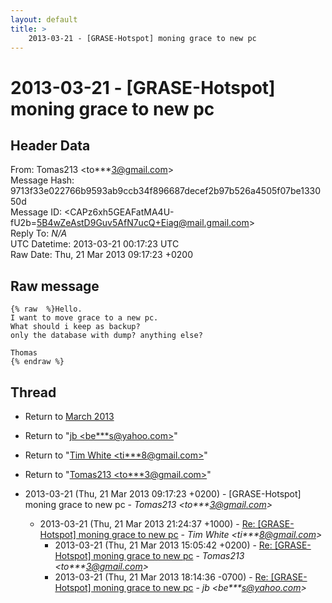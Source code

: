 ```yaml
---
layout: default
title: >
    2013-03-21 - [GRASE-Hotspot] moning grace to new pc
---
```


# 2013-03-21 - [GRASE-Hotspot] moning grace to new pc

## Header Data

From: Tomas213 \<to***3@gmail.com\><br>
Message Hash: 9713f33e022766b9593ab9ccb34f896687decef2b97b526a4505f07be133050d<br>
Message ID: \<CAPz6xh5GEAFatMA4U-fU2b=5B4wZeAstD9Guv5AfN7ucQ+Eiag@mail.gmail.com\><br>
Reply To: _N/A_<br>
UTC Datetime: 2013-03-21 00:17:23 UTC<br>
Raw Date: Thu, 21 Mar 2013 09:17:23 +0200<br>

## Raw message

```
{% raw  %}Hello.
I want to move grace to a new pc.
What should i keep as backup?
only the database with dump? anything else?

Thomas
{% endraw %}
```

## Thread

+ Return to [March 2013](/archive/2013/03)

+ Return to "[jb <be***s<span>@</span>yahoo.com>](/authors/be___s_at_yahoo_com)"
+ Return to "[Tim White <ti***8<span>@</span>gmail.com>](/authors/ti___8_at_gmail_com)"
+ Return to "[Tomas213 <to***3<span>@</span>gmail.com>](/authors/to___3_at_gmail_com)"

+ 2013-03-21 (Thu, 21 Mar 2013 09:17:23 +0200) - [GRASE-Hotspot] moning grace to new pc - _Tomas213 \<to***3@gmail.com\>_
  + 2013-03-21 (Thu, 21 Mar 2013 21:24:37 +1000) - [Re: [GRASE-Hotspot] moning grace to new pc](/archive/2013/03/cee3a4959c00d967c7693ba998ff4eccd458bd68a4ef2f1c87335845cfaae23e) - _Tim White \<ti***8@gmail.com\>_
    + 2013-03-21 (Thu, 21 Mar 2013 15:05:42 +0200) - [Re: [GRASE-Hotspot] moning grace to new pc](/archive/2013/03/dada1396e1f35e3d1e43591a5ab9cff9047f4c6e2b5cb36a6895141343615a7b) - _Tomas213 \<to***3@gmail.com\>_
    + 2013-03-21 (Thu, 21 Mar 2013 18:14:36 -0700) - [Re: [GRASE-Hotspot] moning grace to new pc](/archive/2013/03/421177281acfb142efaaf488b6f9d98b340cd62556cab4451cc217bad51b5ad9) - _jb \<be***s@yahoo.com\>_

